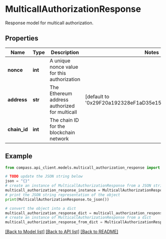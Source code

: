 # MulticallAuthorizationResponse

Response model for multicall authorization.

## Properties

Name | Type | Description | Notes
------------ | ------------- | ------------- | -------------
**nonce** | **int** | A unique nonce value for this authorization | 
**address** | **str** | The Ethereum address authorized for multicall | [default to '0x29F20a192328eF1aD35e1564aBFf4Be9C5ce5f7B']
**chain_id** | **int** | The chain ID for the blockchain network | 

## Example

```python
from compass.api_client.models.multicall_authorization_response import MulticallAuthorizationResponse

# TODO update the JSON string below
json = "{}"
# create an instance of MulticallAuthorizationResponse from a JSON string
multicall_authorization_response_instance = MulticallAuthorizationResponse.from_json(json)
# print the JSON string representation of the object
print(MulticallAuthorizationResponse.to_json())

# convert the object into a dict
multicall_authorization_response_dict = multicall_authorization_response_instance.to_dict()
# create an instance of MulticallAuthorizationResponse from a dict
multicall_authorization_response_from_dict = MulticallAuthorizationResponse.from_dict(multicall_authorization_response_dict)
```
[[Back to Model list]](../README.md#documentation-for-models) [[Back to API list]](../README.md#documentation-for-api-endpoints) [[Back to README]](../README.md)



